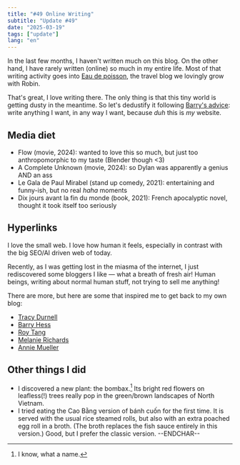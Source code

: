 ```yaml
---
title: "#49 Online Writing"
subtitle: "Update #49"
date: "2025-03-19"
tags: ["update"]
lang: "en"
---
```


In the last few months, I haven't written much on this blog. On the other hand, I have rarely written (online) so much in my entire life. Most of that writing activity goes into [Eau de poisson](https://eaudepoisson.com/), the travel blog we lovingly grow with Robin. 

That's great, I love writing there. The only thing is that this tiny world is getting dusty in the meantime. So let's dedustify it following [Barry's advice](https://bjhess.com/posts/you-re-a-blogger-not-an-essayist): write anything I want, in any way I want, because _duh_ this is _my_ website.

## Media diet

- Flow (movie, 2024): wanted to love this so much, but just too anthropomorphic to my taste (Blender though <3)
- A Complete Unknown (movie, 2024): so Dylan was apparently a genius AND an ass
- Le Gala de Paul Mirabel (stand up comedy, 2021): entertaining and funny-ish, but no real _haha_ moments
- Dix jours avant la fin du monde (book, 2021): French apocalyptic novel, thought it took itself too seriously

## Hyperlinks

I love the small web. I love how human it feels, especially in contrast with the big SEO/AI driven web of today. 

Recently, as I was getting lost in the miasma of the internet, I just rediscovered some bloggers I like — what a breath of fresh air! Human beings, writing about normal human stuff, not trying to sell me anything!

There are more, but here are some that inspired me to get back to my own blog:

- [Tracy Durnell](https://tracydurnell.com/)
- [Barry Hess](https://bjhess.com/)
- [Roy Tang](https://roytang.net/)
- [Melanie Richards](https://melanie-richards.com/)
- [Annie Mueller](https://anniemueller.com/)

## Other things I did

- I discovered a new plant: the bombax.[^1] Its bright red flowers on leafless(!) trees really pop in the green/brown landscapes of North Vietnam.
- I tried eating the Cao Bằng version of bánh cuốn for the first time. It is served with the usual rice steamed rolls, but also with an extra poached egg roll in a broth. (The broth replaces the fish sauce entirely in this version.) Good, but I prefer the classic version. --ENDCHAR--

[^1]: I know, what a name.
